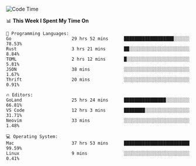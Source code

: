 <!--START_SECTION:waka-->
![Code Time](http://img.shields.io/badge/Code%20Time-39%20hrs%2012%20mins-blue)

📊 **This Week I Spent My Time On** 

```text
💬 Programming Languages: 
Go                       29 hrs 52 mins      ███████████████████░░░░░░   78.53% 
Rust                     3 hrs 21 mins       ██░░░░░░░░░░░░░░░░░░░░░░░   8.84% 
TOML                     2 hrs 12 mins       █░░░░░░░░░░░░░░░░░░░░░░░░   5.81% 
JSON                     38 mins             ░░░░░░░░░░░░░░░░░░░░░░░░░   1.67% 
Thrift                   20 mins             ░░░░░░░░░░░░░░░░░░░░░░░░░   0.91%

🔥 Editors: 
GoLand                   25 hrs 24 mins      ████████████████░░░░░░░░░   66.81% 
VS Code                  12 hrs 3 mins       ████████░░░░░░░░░░░░░░░░░   31.71% 
Neovim                   33 mins             ░░░░░░░░░░░░░░░░░░░░░░░░░   1.48%

💻 Operating System: 
Mac                      37 hrs 53 mins      █████████████████████████   99.59% 
Linux                    9 mins              ░░░░░░░░░░░░░░░░░░░░░░░░░   0.41%

```


<!--END_SECTION:waka-->